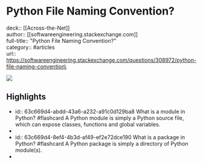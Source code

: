 # Python File Naming Convention?

deck:: [[Across-the-Net]]\
author:: [[softwareengineering.stackexchange.com]]\
full-title:: "Python File Naming Convention?"\
category:: #articles\
url:: https://softwareengineering.stackexchange.com/questions/308972/python-file-naming-convention\

![](https://readwise-assets.s3.amazonaws.com/static/images/article2.74d541386bbf.png)
## Highlights
- id:: 63c669d4-abdd-43a6-a232-a91c0d129ba8
   What is a module in Python? #flashcard 
    A Python module is simply a Python source file, which can expose classes, functions and global variables.
-
- id:: 63c669d4-8ef4-4b3d-af49-ef2e72dce190
   What is a package in Python? #flashcard 
    A Python package is simply a directory of Python module(s).
-